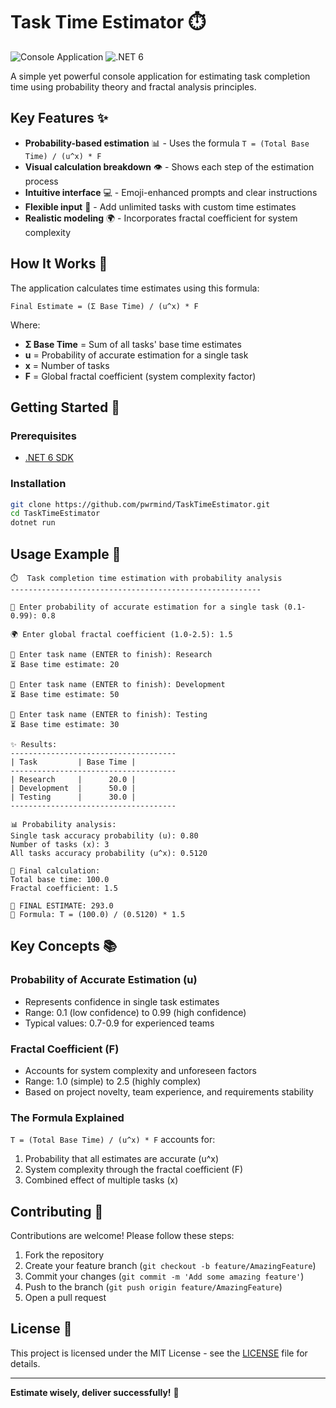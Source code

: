 # Task Time Estimator ⏱️

![Console Application](https://img.shields.io/badge/Type-Console_Application-blue)
![.NET 6](https://img.shields.io/badge/.NET-6-green)

A simple yet powerful console application for estimating task completion time using probability theory and fractal analysis principles.

## Key Features ✨

- **Probability-based estimation** 📊 - Uses the formula `T = (Total Base Time) / (u^x) * F`
- **Visual calculation breakdown** 👁️ - Shows each step of the estimation process
- **Intuitive interface** 💻 - Emoji-enhanced prompts and clear instructions
- **Flexible input** 🔧 - Add unlimited tasks with custom time estimates
- **Realistic modeling** 🌍 - Incorporates fractal coefficient for system complexity

## How It Works 🧠

The application calculates time estimates using this formula:

```
Final Estimate = (Σ Base Time) / (u^x) * F
```

Where:
- **Σ Base Time** = Sum of all tasks' base time estimates
- **u** = Probability of accurate estimation for a single task
- **x** = Number of tasks
- **F** = Global fractal coefficient (system complexity factor)

## Getting Started 🚀

### Prerequisites
- [.NET 6 SDK](https://dotnet.microsoft.com/download/dotnet/6.0)

### Installation
```bash
git clone https://github.com/pwrmind/TaskTimeEstimator.git
cd TaskTimeEstimator
dotnet run
```

## Usage Example 📝

```text
⏱️  Task completion time estimation with probability analysis
--------------------------------------------------------

🔮 Enter probability of accurate estimation for a single task (0.1-0.99): 0.8

🌍 Enter global fractal coefficient (1.0-2.5): 1.5

📝 Enter task name (ENTER to finish): Research
⏳ Base time estimate: 20

📝 Enter task name (ENTER to finish): Development
⏳ Base time estimate: 50

📝 Enter task name (ENTER to finish): Testing
⏳ Base time estimate: 30

✨ Results:
-------------------------------------
| Task         | Base Time |
-------------------------------------
| Research     |      20.0 |
| Development  |      50.0 |
| Testing      |      30.0 |
-------------------------------------

📊 Probability analysis:
Single task accuracy probability (u): 0.80
Number of tasks (x): 3
All tasks accuracy probability (u^x): 0.5120

🧮 Final calculation:
Total base time: 100.0
Fractal coefficient: 1.5

🚀 FINAL ESTIMATE: 293.0
📌 Formula: T = (100.0) / (0.5120) * 1.5
```

## Key Concepts 📚

### Probability of Accurate Estimation (u)
- Represents confidence in single task estimates
- Range: 0.1 (low confidence) to 0.99 (high confidence)
- Typical values: 0.7-0.9 for experienced teams

### Fractal Coefficient (F)
- Accounts for system complexity and unforeseen factors
- Range: 1.0 (simple) to 2.5 (highly complex)
- Based on project novelty, team experience, and requirements stability

### The Formula Explained
`T = (Total Base Time) / (u^x) * F` accounts for:
1. Probability that all estimates are accurate (u^x)
2. System complexity through the fractal coefficient (F)
3. Combined effect of multiple tasks (x)

## Contributing 🤝

Contributions are welcome! Please follow these steps:
1. Fork the repository
2. Create your feature branch (`git checkout -b feature/AmazingFeature`)
3. Commit your changes (`git commit -m 'Add some amazing feature'`)
4. Push to the branch (`git push origin feature/AmazingFeature`)
5. Open a pull request

## License 📄

This project is licensed under the MIT License - see the [LICENSE](LICENSE) file for details.

---
**Estimate wisely, deliver successfully!** 🚀